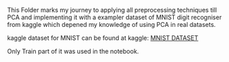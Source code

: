 This Folder marks my journey to applying all preprocessing techniques till PCA and implementing it with a exampler dataset of MNIST digit recogniser from kaggle which depened my knowledge of using PCA in real datasets.
<p> kaggle dataset for MNIST can be found at kaggle: <a href ="https://www.kaggle.com/c/digit-recognizer/data">MNIST DATASET</a>
</p>
<p>Only Train part of it was used in the notebook.</p>
